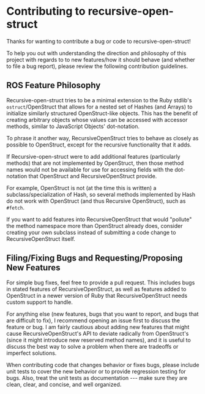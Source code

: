 # Contributing to recursive-open-struct

Thanks for wanting to contribute a bug or code to recursive-open-struct!

To help you out with understanding the direction and philosophy of this project
with regards to to new features/how it should behave (and whether to file a bug
report), please review the following contribution guidelines.

## ROS Feature Philosophy

Recursive-open-struct tries to be a minimal extension to the Ruby stdlib's
`ostruct`/OpenStruct that allows for a nested set of Hashes (and Arrays) to
initialize similarly structured OpenStruct-like objects. This has the benefit
of creating arbitrary objects whose values can be accessed with accessor
methods, similar to JavaScript Objects' dot-notation.

To phrase it another way, RecursiveOpenStruct tries to behave as closely as
possible to OpenStruct, except for the recursive functionality that it adds.

If Recursive-open-struct were to add additional features (particularly methods)
that are not implemented by OpenStruct, then those method names would not be
available for use for accessing fields with the dot-notation that OpenStruct
and RecursiveOpenStruct provide.

For example, OpenStruct is not (at the time this is written) a
subclass/specialization of Hash, so several methods implemented by Hash do not
work with OpenStruct (and thus Recursive OpenStruct), such as `#fetch`.

If you want to add features into RecursiveOpenStruct that would "pollute" the
method namespace more than OpenStruct already does, consider creating your own
subclass instead of submitting a code change to RecursiveOpenStruct itself.


## Filing/Fixing Bugs and Requesting/Proposing New Features

For simple bug fixes, feel free to provide a pull request. This includes bugs
in stated features of RecursiveOpenStruct, as well as features added to
OpenStruct in a newer version of Ruby that RecursiveOpenStruct needs custom
support to handle.

For anything else (new features, bugs that you want to report, and bugs that
are difficult to fix), I recommend opening an issue first to discuss the
feature or bug. I am fairly cautious about adding new features that might cause
RecursiveOpenStruct's API to deviate radically from OpenStruct's (since it
might introduce new reserved method names), and it is useful to discuss the
best way to solve a problem when there are tradeoffs or imperfect solutions.

When contributing code that changes behavior or fixes bugs, please include unit
tests to cover the new behavior or to provide regression testing for bugs.
Also, treat the unit tests as documentation --- make sure they are clean,
clear, and concise, and well organized.
